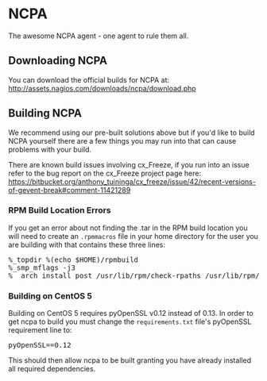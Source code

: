 NCPA
====

The awesome NCPA agent - one agent to rule them all.

Downloading NCPA
----

You can download the official builds for NCPA at: http://assets.nagios.com/downloads/ncpa/download.php

Building NCPA
----
We recommend using our pre-built solutions above but if you'd like to build NCPA yourself there are a few things you may run into that can cause problems with your build.

There are known build issues involving cx_Freeze, if you run into an issue refer to the bug report on the cx_Freeze project page here: https://bitbucket.org/anthony_tuininga/cx_freeze/issue/42/recent-versions-of-gevent-break#comment-11421289

### RPM Build Location Errors ###

If you get an error about not finding the .tar in the RPM build location you will need to create an <code>.rpmmacros</code> file in your home directory for the user you are building with that contains these three lines:
<pre>
%_topdir %(echo $HOME)/rpmbuild
%_smp_mflags -j3
%__arch_install_post /usr/lib/rpm/check-rpaths /usr/lib/rpm/check-buildroot
</pre>

### Building on CentOS 5 ###

Building on CentOS 5 requires pyOpenSSL v0.12 instead of 0.13. In order to get ncpa to build you must change the <code>requirements.txt</code> file's pyOpenSSL requirement line to:
<pre>
pyOpenSSL==0.12
</pre>

This should then allow ncpa to be built granting you have already installed all required dependencies.
